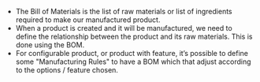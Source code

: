 - The Bill of Materials is the list of raw materials or list of ingredients required to make our manufactured product.
- When a product is created and it will be manufactured, we need to define the relationship between the product and its raw materials. This is done using the BOM.
- For configurable product, or product with feature, it’s possible to define some "Manufacturing Rules" to have a BOM which that adjust according to the options / feature chosen.